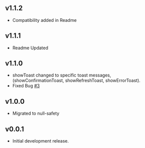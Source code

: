 ## v1.1.2

* Compatibility added in Readme
  
## v1.1.1

* Readme Updated

## v1.1.0

* showToast changed to specific toast messages,
  (showConfirmationToast, showRefreshToast, showErrorToast).
* Fixed Bug [#3](https://github.com/divshekhar/flutter_process_text/issues/3)
  
## v1.0.0

* Migrated to null-safety

## v0.0.1

* Initial development release.
